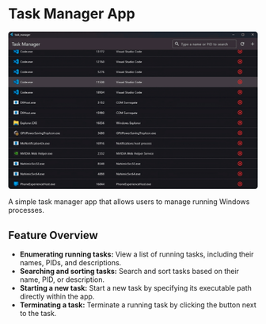 # Task Manager App

![Task Manager App](./assets/images/task_manager.png)

A simple task manager app that allows users to manage running Windows processes.

## Feature Overview

- **Enumerating running tasks:** View a list of running tasks, including their
  names, PIDs, and descriptions.
- **Searching and sorting tasks:** Search and sort tasks based on their name,
  PID, or description.
- **Starting a new task:** Start a new task by specifying its executable path
  directly within the app.
- **Terminating a task:** Terminate a running task by clicking the button next
  to the task.
